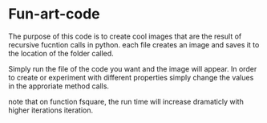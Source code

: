 # Fun-art-code

The purpose of this code is to create cool images that are the result of recursive fucntion calls in python.
each file creates an image and saves it to the location of the folder called. 

Simply run the file of the code you want and the image will appear. In order to create or experiment with different properties simply change the values in the approriate method calls.

note that on function fsquare, the run time will increase dramaticly with higher iterations iteration.

